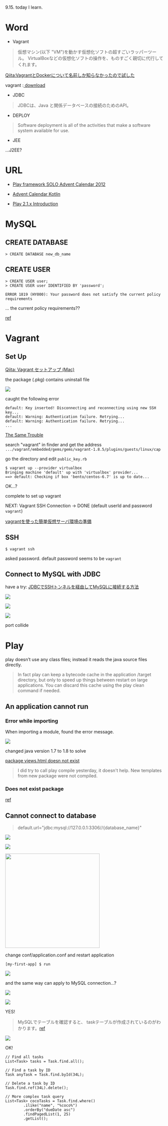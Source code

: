 9.15. today I learn.
# Word

- Vagrant

> 仮想マシン(以下 "VM")を動かす仮想化ソフトの超すごいラッパーツール。
VirtualBoxなどの仮想化ソフトの操作を、ものすごく親切に代行してくれます。

[Qiita:VagrantとDockerについて名前しか知らなかったので試した](http://qiita.com/hidekuro/items/fc12344d36d996198e96)

vagrant :[ download](https://www.vagrantup.com/downloads.html)


- JDBC

> JDBCは、Java と関係データベースの接続のためのAPI。

- DEPLOY

> Software deployment is all of the activities that make a software system available for use.

- JEE

...J2EE?

# URL

- [Play framework SOLO Advent Calendar 2012](http://netmark.jp/category/programming/play-framework-solo-advent-calendar-2012)

- [Advent Calendar Kotlin](http://www.adventar.org/calendars/857)

- [Play 2.1.x Introduction](https://www.playframework.com/documentation/ja/2.1.x/JavaGuide1)

# MySQL
## CREATE DATABASE

```
> CREATE DATABASE new_db_name
```

## CREATE USER

```
> CREATE USER user;
> CREATE USER user IDENTIFIED BY 'password';
```

`ERROR 1819 (HY000): Your password does not satisfy the current policy requirements`

... the current policy requirements??


[ref](http://www.dbonline.jp/mysql/user/index1.html)

# Vagrant
## Set Up
[Qiita: Vagrant セットアップ (Mac)](http://qiita.com/inouet/items/b36638adc2b5772db457)

the package (.pkg) contains uninstall file

![](https://gyazo.com/41362809adc4270f6c3f7f679a1e56e4.png)

caught the following error

```
default: Key inserted! Disconnecting and reconnecting using new SSH key...
default: Warning: Authentication failure. Retrying...
default: Warning: Authentication failure. Retrying...
...
```

[The Same Trouble](http://stknohg.hatenablog.jp/entry/2016/07/26/190330)

search "vagrant" in finder and get the address `.../vagrant/embedded/gems/gems/vagrant-1.8.5/plugins/guests/linux/cap`

go the directory and edit `public_key.rb `

```
$ vagrant up --provider virtualbox
Bringing machine 'default' up with 'virtualbox' provider...
==> default: Checking if box 'bento/centos-6.7' is up to date...
```

OK...?

complete to set up vagrant

NEXT: Vagrant SSH Connection
-> DONE (default userId and password `vagrant`)

[vagrantを使った簡単仮想サーバ環境の準備](http://reiki4040.hatenablog.com/entry/20130520/1369063570)

## SSH

```
$ vagrant ssh
```

asked password. default password seems to be `vagrant`

## Connect to MySQL with JDBC
have a try:
[JDBCでSSHトンネルを経由してMySQLに接続する方法](http://qiita.com/Yuki10/items/aa999ebc36610b69a910)

![](https://gyazo.com/f312feea6efc111907d069a8f4546d06.png)

![](https://gyazo.com/6f2e8d5e4f99f68716f05dd394bb4e7e.png)

![](https://gyazo.com/552cb2cc939207385c3cf282c21d96cb.png)

port collide

# Play

 play doesn’t use any class files; instead it reads the java source files directly.

> In fact play can keep a bytecode cache in the application /target directory, but only to speed up things between restart on large applications. You can discard this cache using the play clean command if needed.

## An application cannot run
### Error while importing

When importing a module, found the error message.

![](https://gyazo.com/9930011919d66369e8a2b9954efb8d43.png)

changed java version 1.7 to 1.8 to solve

[package views.html doesn not exist](http://stackoverflow.com/questions/10910215/play2-framework-my-template-is-not-seen-package-views-html-doesn-not-exist)
>  I did try to call play compile yesterday, it doesn't help. New templates from new package were not compiled.

### Does not exist package

[ref](http://stackoverflow.com/questions/25473318/play-framework-package-does-not-exist-in-fresh-project)

## Cannot connect to database

> default.url="jdbc:mysql://127.0.0.1:3306//{database_name}"

![](https://gyazo.com/26d776b2048c8279b00c273453a59f46.png)

![](https://gyazo.com/96805e0a4756feb30d6161a42ca3be2b.png)

<img width=300 src="https://gyazo.com/96805e0a4756feb30d6161a42ca3be2b.png"/>

change conf/application.conf and restart application

```
[my-first-app] $ run
```

![](https://gyazo.com/10d37358c2bf89fb0446eb03f91ebc30.png)


and the same way can apply to MySQL connection...?

![](https://gyazo.com/de66280b8bba65d8d9799842f005b6c1.png)

![](https://gyazo.com/3b0c92b49ffbced3efb457c8325427f2.png)

YES!

> MySQLでテーブルを確認すると、
taskテーブルが作成されているのがわかります。[ref](http://qiita.com/yukihirai0505/items/4f87b350ad30ea0bf1a4)


![](https://gyazo.com/0692112a2383c25d57ad5cebe1af4112.png)

OK!

```
// Find all tasks
List<Task> tasks = Task.find.all();

// Find a task by ID
Task anyTask = Task.find.byId(34L);

// Delete a task by ID
Task.find.ref(34L).delete();

// More complex task query
List<Task> cocoTasks = Task.find.where()
        .ilike("name", "%coco%")
        .orderBy("dueDate asc")
        .findPagedList(1, 25)
        .getList();
```
